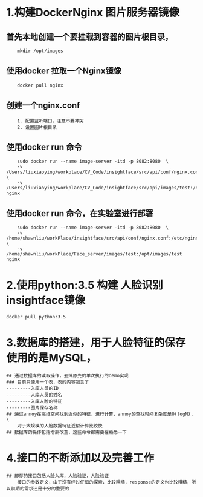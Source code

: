 # 1.构建DockerNginx 图片服务器镜像

## 首先本地创建一个要挂载到容器的图片根目录，
        mkdir /opt/images

## 使用docker 拉取一个Nginx镜像
        docker pull nginx

## 创建一个nginx.conf
        1. 配置监听端口，注意不要冲突
        2. 设置图片根目录

## 使用docker run 命令
        sudo docker run --name image-server -itd -p 8082:8080  \
        -v /Users/liuxiaoying/workplace/CV_Code/insightface/src/api/conf/nginx.conf:/etc/nginx/nginx.conf  \
        -v /Users/liuxiaoying/workplace/CV_Code/insightface/src/api/images/test:/opt/images/test nginx

## 使用docker run 命令，在实验室进行部署
        sudo docker run --name image-server -itd -p 8082:8080  \
        -v /home/shawnliu/workPlace/insightface/src/api/conf/nginx.conf:/etc/nginx/nginx.conf  \
        -v /home/shawnliu/workPlace/Face_server/images/test:/opt/images/test nginx

# 2.使用python:3.5 构建 人脸识别 insightface镜像

    docker pull python:3.5

# 3.数据库的搭建，用于人脸特征的保存 使用的是MySQL，
    ## 通过数据库的读取操作，去掉原先的单次执行的demo实现
    ### 目前只使用一个表，表的内容包含了
    ---------入库人员的ID
    ---------入库人员的姓名
    ---------入库人脸的特征
    ---------图片保存名称
    ## 通过annoy在高维空间找到近似的特征，进行计算，annoy的查找时间复杂度是O(logN), \ 
        对于大规模的人脸数据特征近似计算比较快
    ## 数据库的操作包括增删改查，这些命令都需要在熟悉一下

# 4.接口的不断添加以及完善工作
    ## 即存的接口包括人脸入库，人脸验证，人脸验证
        接口的参数定义，由于没有经过仔细的探索，比较粗糙，response的定义也比较粗糙，所以前期的需求还是十分的重要的